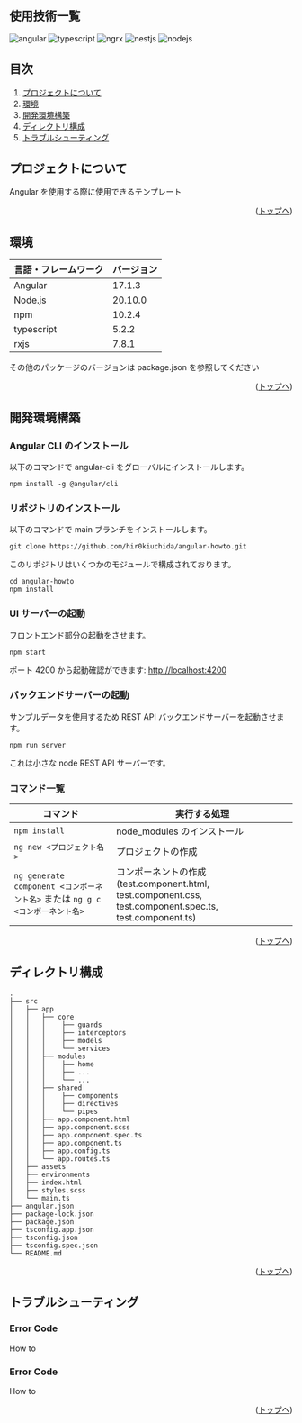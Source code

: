 <div id="top"></div>

## 使用技術一覧

<p style="display: inline">
  <img alt="angular" src="https://img.shields.io/badge/Angular-f5084c?logo=angular&logoColor=fff&style=flat">
  <img alt="typescript" src="https://img.shields.io/badge/TypeScript-3178C6?logo=typescript&logoColor=fff&style=flat">
  <img alt="ngrx" src="https://img.shields.io/badge/NgRx-BA2BD2?logo=ngrx&logoColor=fff&style=flat">
  <img alt="nestjs" src="https://img.shields.io/badge/NestJS-E0234E?logo=nestjs&logoColor=fff&style=flat">
  <img alt="nodejs" src="https://img.shields.io/badge/Node.js-393?logo=nodedotjs&logoColor=fff&style=flat">
</p>

## 目次

1. [プロジェクトについて](#プロジェクトについて)
1. [環境](#環境)
1. [開発環境構築](#開発環境構築)
1. [ディレクトリ構成](#ディレクトリ構成)
1. [トラブルシューティング](#トラブルシューティング)

## プロジェクトについて

Angular を使用する際に使用できるテンプレート

<p align="right">(<a href="#top">トップへ</a>)</p>

## 環境

| 言語・フレームワーク | バージョン |
| -------------------- | ---------- |
| Angular              | 17.1.3     |
| Node.js              | 20.10.0    |
| npm                  | 10.2.4     |
| typescript           | 5.2.2      |
| rxjs                 | 7.8.1      |

その他のパッケージのバージョンは package.json を参照してください

<p align="right">(<a href="#top">トップへ</a>)</p>

## 開発環境構築

### Angular CLI のインストール

以下のコマンドで angular-cli をグローバルにインストールします。

    npm install -g @angular/cli

### リポジトリのインストール

以下のコマンドで main ブランチをインストールします。

    git clone https://github.com/hir0kiuchida/angular-howto.git

このリポジトリはいくつかのモジュールで構成されております。

    cd angular-howto
    npm install

### UI サーバーの起動

フロントエンド部分の起動をさせます。

    npm start

ポート 4200 から起動確認ができます: [http://localhost:4200](http://localhost:4200)

### バックエンドサーバーの起動

サンプルデータを使用するため REST API バックエンドサーバーを起動させます。

    npm run server

これは小さな node REST API サーバーです。

### コマンド一覧

| コマンド                                                                      | 実行する処理                                                                                             |
| ----------------------------------------------------------------------------- | -------------------------------------------------------------------------------------------------------- |
| `npm install`                                                                 | node_modules のインストール                                                                              |
| `ng new <プロジェクト名>`                                                     | プロジェクトの作成                                                                                       |
| `ng generate component <コンポーネント名>` または `ng g c <コンポーネント名>` | コンポーネントの作成(test.component.html, test.component.css, test.component.spec.ts, test.component.ts) |

<p align="right">(<a href="#top">トップへ</a>)</p>

## ディレクトリ構成

```
.
├── src
│   ├── app
│   │   ├── core
│   │   │    ├── guards
│   │   │    ├── interceptors
│   │   │    ├── models
│   │   │    └── services
│   │   ├── modules
│   │   │    ├── home
│   │   │    ├── ...
│   │   │    └── ...
│   │   ├── shared
│   │   │    ├── components
│   │   │    ├── directives
│   │   │    └── pipes
│   │   ├── app.component.html
│   │   ├── app.component.scss
│   │   ├── app.component.spec.ts
│   │   ├── app.component.ts
│   │   ├── app.config.ts
│   │   └── app.routes.ts
│   ├── assets
│   ├── environments
│   ├── index.html
│   ├── styles.scss
│   └── main.ts
├── angular.json
├── package-lock.json
├── package.json
├── tsconfig.app.json
├── tsconfig.json
├── tsconfig.spec.json
└── README.md
```

<p align="right">(<a href="#top">トップへ</a>)</p>

## トラブルシューティング

### Error Code

How to

### Error Code

How to

<p align="right">(<a href="#top">トップへ</a>)</p>
